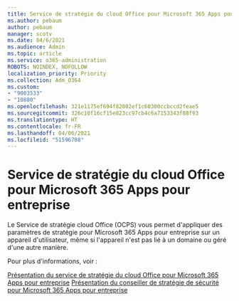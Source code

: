 ```yaml
---
title: Service de stratégie du cloud Office pour Microsoft 365 Apps pour entreprise
ms.author: pebaum
author: pebaum
manager: scotv
ms.date: 04/6/2021
ms.audience: Admin
ms.topic: article
ms.service: o365-administration
ROBOTS: NOINDEX, NOFOLLOW
localization_priority: Priority
ms.collection: Adm_O364
ms.custom:
- "9003533"
- "10880"
ms.openlocfilehash: 321e1175ef694f82002ef1c60300ccbccd2feae5
ms.sourcegitcommit: 326c10f16cf15e823cc97cb4c6a7153343f88f93
ms.translationtype: HT
ms.contentlocale: fr-FR
ms.lasthandoff: 04/06/2021
ms.locfileid: "51596708"
---
```

# <a name="office-cloud-policy-service-for-microsoft-365-apps-for-enterprise"></a>Service de stratégie du cloud Office pour Microsoft 365 Apps pour entreprise

Le Service de stratégie cloud Office (OCPS) vous permet d'appliquer des paramètres de stratégie pour Microsoft 365 Apps pour entreprise sur un appareil d'utilisateur, même si l'appareil n'est pas lié à un domaine ou géré d'une autre manière. 

Pour plus d'informations, voir :

[Présentation du service de stratégie du cloud Office pour Microsoft 365 Apps pour entreprise](https://docs.microsoft.com/deployoffice/overview-office-cloud-policy-service)
[ Présentation du conseiller de stratégie de sécurité pour Microsoft 365 Apps pour entreprise ](https://docs.microsoft.com/deployoffice/overview-of-security-policy-advisor)